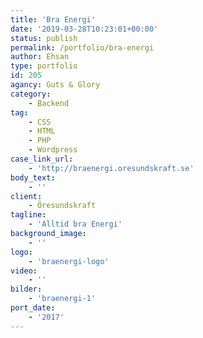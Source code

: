 ```yaml
---
title: 'Bra Energi'
date: '2019-03-28T10:23:01+00:00'
status: publish
permalink: /portfolio/bra-energi
author: Ehsan
type: portfolio
id: 205
agancy: Guts & Glory
category:
    - Backend
tag:
    - CSS
    - HTML
    - PHP
    - Wordpress
case_link_url:
    - 'http://braenergi.oresundskraft.se'
body_text:
    - ''
client:
    - Öresundskraft
tagline:
    - 'Alltid bra Energi'
background_image:
    - ''
logo:
    - 'braenergi-logo'
video:
    - ''
bilder:
    - 'braenergi-1'
port_date:
    - '2017'
---
```

